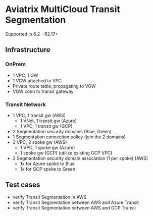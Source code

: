 # Aviatrix MultiCloud Transit Segmentation

Supported in 6.2 - R2.17+

## Infrastructure
### OnPrem
- 1 VPC, 1 GW
- 1 VGW attached to VPC
- Private route table, propagating to VGW
- VGW conn to transit gateway

### Transit Network
- 1 VPC, 1 transit gw (AWS)
  - 1 VNet, 1 transit gw (Azure)
  - 1 VPC, 1 transit gw (GCP)
- 2 Segmentation security domains (Blue, Green)
- 1 Segmentation connection policy (join the 2 domains)
- 2 VPC, 2 spoke gw (AWS)
  - 1 VPC, 1 spoke gw (Azure)
  - 1 spoke gw (GCP) (utilise existing GCP VPC)
- 2 Segmentation security domain association (1 per spoke) (AWS)
  - 1x for Azure spoke to Blue
  - 1x for GCP spoke to Green

## Test cases
- verify Transit Segmentation in AWS
- verify Transit Segmentation between AWS and Azure Transit
- verify Transit Segmentation between AWS and GCP Transit
